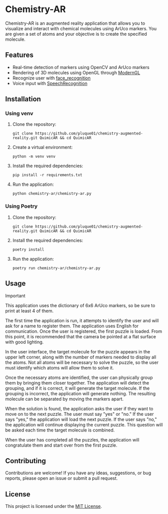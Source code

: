 # Chemistry-AR

Chemistry-AR is an augmented reality application that allows you to visualize and interact with chemical molecules using ArUco markers. You are given a set of atoms and your objective is to create the specified molecule. 

## Features

- Real-time detection of markers using OpenCV and ArUco markers
- Rendering of 3D molecules using OpenGL through [ModernGL](https://github.com/moderngl/moderngl)
- Recognize user with [face_recognition](https://github.com/ageitgey/face_recognition)
- Voice input with [SpeechRecognition](https://github.com/Uberi/speech_recognition)


## Installation

### Using venv

1. Clone the repository:

   ```shell
   git clone https://github.com/pluque01/chemistry-augmented-reality.git QuimicAR && cd QuimicAR
   ```

1. Create a virtual environment:

   ```shell
   python -m venv venv
   ```

1. Install the required dependencies:

   ```shell
   pip install -r requirements.txt
   ```

1. Run the application:

   ```shell
   python chemistry-ar/chemistry-ar.py
   ```

### Using Poetry

1. Clone the repository:

   ```shell
   git clone https://github.com/pluque01/chemistry-augmented-reality.git QuimicAR && cd QuimicAR
   ```

1. Install the required dependencies:

   ```shell
   poetry install
   ```

1. Run the application:

   ```shell
   poetry run chemistry-ar/chemistry-ar.py
   ```

## Usage

> [!IMPORTANT]
> This application uses the dictionary of 6x6 ArUco markers, so be sure to print at least 4 of them.

The first time the application is run, it attempts to identify the user and will ask for a name to register them. The application uses English for communication. Once the user is registered, the first puzzle is loaded. From this point, it is recommended that the camera be pointed at a flat surface with good lighting.

In the user interface, the target molecule for the puzzle appears in the upper left corner, along with the number of markers needed to display all the atoms. Not all atoms will be necessary to solve the puzzle, so the user must identify which atoms will allow them to solve it.

Once the necessary atoms are identified, the user can physically group them by bringing them closer together. The application will detect the grouping, and if it is correct, it will generate the target molecule. If the grouping is incorrect, the application will generate nothing. The resulting molecule can be separated by moving the markers apart.

When the solution is found, the application asks the user if they want to move on to the next puzzle. The user must say "yes" or "no." If the user says "yes," the application will load the next puzzle. If the user says "no," the application will continue displaying the current puzzle. This question will be asked each time the target molecule is combined.

When the user has completed all the puzzles, the application will congratulate them and start over from the first puzzle.

## Contributing

Contributions are welcome! If you have any ideas, suggestions, or bug reports, please open an issue or submit a pull request.

## License

This project is licensed under the [MIT License](LICENSE).

